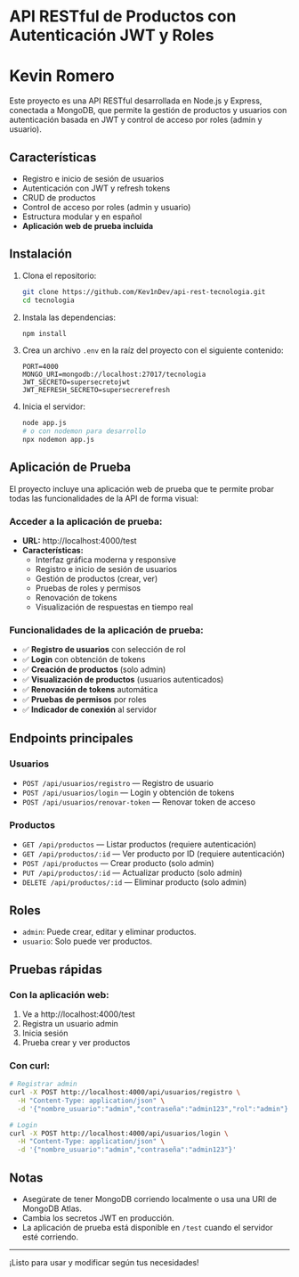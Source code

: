 # API RESTful de Productos con Autenticación JWT y Roles
# Kevin Romero 

Este proyecto es una API RESTful desarrollada en Node.js y Express, conectada a MongoDB, que permite la gestión de productos y usuarios con autenticación basada en JWT y control de acceso por roles (admin y usuario).

## Características
- Registro e inicio de sesión de usuarios
- Autenticación con JWT y refresh tokens
- CRUD de productos
- Control de acceso por roles (admin y usuario)
- Estructura modular y en español
- **Aplicación web de prueba incluida**

## Instalación

1. Clona el repositorio:
   ```bash
   git clone https://github.com/Kev1nDev/api-rest-tecnologia.git
   cd tecnologia
   ```
2. Instala las dependencias:
   ```bash
   npm install
   ```
3. Crea un archivo `.env` en la raíz del proyecto con el siguiente contenido:
   ```env
   PORT=4000
   MONGO_URI=mongodb://localhost:27017/tecnologia
   JWT_SECRETO=supersecretojwt
   JWT_REFRESH_SECRETO=supersecrerefresh
   ```
4. Inicia el servidor:
   ```bash
   node app.js
   # o con nodemon para desarrollo
   npx nodemon app.js
   ```

## Aplicación de Prueba

El proyecto incluye una aplicación web de prueba que te permite probar todas las funcionalidades de la API de forma visual:

### Acceder a la aplicación de prueba:
- **URL:** http://localhost:4000/test
- **Características:**
  - Interfaz gráfica moderna y responsive
  - Registro e inicio de sesión de usuarios
  - Gestión de productos (crear, ver)
  - Pruebas de roles y permisos
  - Renovación de tokens
  - Visualización de respuestas en tiempo real

### Funcionalidades de la aplicación de prueba:
- ✅ **Registro de usuarios** con selección de rol
- ✅ **Login** con obtención de tokens
- ✅ **Creación de productos** (solo admin)
- ✅ **Visualización de productos** (usuarios autenticados)
- ✅ **Renovación de tokens** automática
- ✅ **Pruebas de permisos** por roles
- ✅ **Indicador de conexión** al servidor

## Endpoints principales

### Usuarios
- `POST /api/usuarios/registro` — Registro de usuario
- `POST /api/usuarios/login` — Login y obtención de tokens
- `POST /api/usuarios/renovar-token` — Renovar token de acceso

### Productos
- `GET /api/productos` — Listar productos (requiere autenticación)
- `GET /api/productos/:id` — Ver producto por ID (requiere autenticación)
- `POST /api/productos` — Crear producto (solo admin)
- `PUT /api/productos/:id` — Actualizar producto (solo admin)
- `DELETE /api/productos/:id` — Eliminar producto (solo admin)

## Roles
- `admin`: Puede crear, editar y eliminar productos.
- `usuario`: Solo puede ver productos.

## Pruebas rápidas

### Con la aplicación web:
1. Ve a http://localhost:4000/test
2. Registra un usuario admin
3. Inicia sesión
4. Prueba crear y ver productos

### Con curl:
```bash
# Registrar admin
curl -X POST http://localhost:4000/api/usuarios/registro \
  -H "Content-Type: application/json" \
  -d '{"nombre_usuario":"admin","contraseña":"admin123","rol":"admin"}'

# Login
curl -X POST http://localhost:4000/api/usuarios/login \
  -H "Content-Type: application/json" \
  -d '{"nombre_usuario":"admin","contraseña":"admin123"}'
```

## Notas
- Asegúrate de tener MongoDB corriendo localmente o usa una URI de MongoDB Atlas.
- Cambia los secretos JWT en producción.
- La aplicación de prueba está disponible en `/test` cuando el servidor esté corriendo.

---

¡Listo para usar y modificar según tus necesidades! 